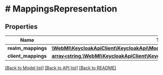 # # MappingsRepresentation

## Properties

Name | Type | Description | Notes
------------ | ------------- | ------------- | -------------
**realm_mappings** | [**\WebMI\KeycloakApiClient\KeycloakApi\Model\RoleRepresentation[]**](RoleRepresentation.md) |  | [optional]
**client_mappings** | [**array<string,\WebMI\KeycloakApiClient\KeycloakApi\Model\ClientMappingsRepresentation>**](ClientMappingsRepresentation.md) |  | [optional]

[[Back to Model list]](../../README.md#models) [[Back to API list]](../../README.md#endpoints) [[Back to README]](../../README.md)
